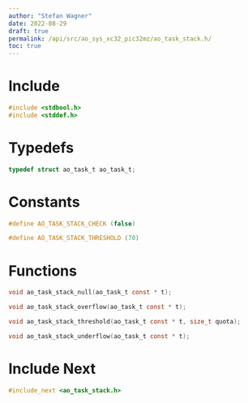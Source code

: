```yaml
---
author: "Stefan Wagner"
date: 2022-08-29
draft: true
permalink: /api/src/ao_sys_xc32_pic32mz/ao_task_stack.h/
toc: true
---
```


# Include

```c
#include <stdbool.h>
#include <stddef.h>
```

# Typedefs

```c
typedef struct ao_task_t ao_task_t;
```

# Constants

```c
#define AO_TASK_STACK_CHECK (false)
```

```c
#define AO_TASK_STACK_THRESHOLD (70)
```

# Functions

```c
void ao_task_stack_null(ao_task_t const * t);
```

```c
void ao_task_stack_overflow(ao_task_t const * t);
```

```c
void ao_task_stack_threshold(ao_task_t const * t, size_t quota);
```

```c
void ao_task_stack_underflow(ao_task_t const * t);
```

# Include Next

```c
#include_next <ao_task_stack.h>
```
